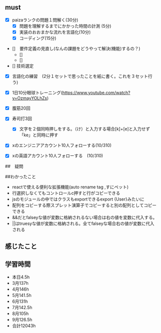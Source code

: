 

## must
- [x] paizaランクの問題１問解く(30分)
  - [x] 問題を理解するまでにかかった時間の計測 (5分)
  - [x] 実装のおおまかな流れを言語化(10分)
  - [x] コーディング(15分)
- []　要件定義の見直し(なんの課題をどうやって解決(機能)するの？)
  - []　
  - [] 
- [] 技術選定

- [x] 言語化の練習　(2分１セットで思ったことを紙に書く。これを３セット行う)
- [x] 1日10分眼球トレーニング(https://www.youtube.com/watch?v=OzmayYOLhZs)
- [x] 腹筋20回
- [x] 寿司打3回
  - [x] 文字を２個同時押しをする。（け）と入力する場合[k]+[e]と入力せず「ke」と同時に押す
- [x] xのエンジニアアカウント10人フォローする(10/310)
- [x] xの英語アカウント10人フォローする　(10/310)
     

##　疑問



##わかったこと
- reactで使える便利な拡張機能(auto rename tag ,すにペット)
- 行選択しなくてもコントロールc押すと行がコピーできる
- jsのモジュールの中ではクラスもexportできるexport {User}みたいに
- 配列をコピーする際スプレット演算子でコピーすると別の配列としてコピーできる
- &&だとfalseyな値が変数に格納されるない場合は右の値を変数に代入する。
- ||はtruesyな値が変数に格納される。全てfalseyな場合右の値が変数に代入される

  
## 感じたこと


## 学習時間
  - 本日4.5h
  - 3月137h
  - 4月146h
  - 5月141.5h
  - 6月131h
  - 7月142.5h
  - 8月105h
  - 9月126.5h
  - 合計12043h
    







